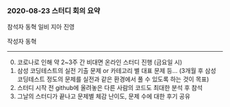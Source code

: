 ### 2020-08-23 스터디 회의 요약

참석자 동혁 일비 지아 진영

작성자 동혁 

-------------

0. 코로나로 인해 약 2~3주 간 비대면 온라인 스터디 진행 (금요일 시)
1. 삼성 코딩테스트의 실전 기출 문제 or 카테고리 별 대표 문제 등...
   (3개월 후 삼성 코딩테스트 정도의 문제를 실전과 같은 환경에서 풀 수 있도록 하는 것이 목표)
2. 스터디 시작 전 github에 올려놓은 다른 사람의 코드도 최대한 분석 후 참석
3. 그날의 스터디가 끝나고 문제별 체감 난이도, 문제 수에 대한 후기 공유

